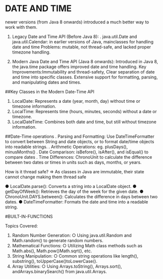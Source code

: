 # DATE AND TIME
newer versions (from Java 8 onwards) introduced a much better way to work with them.

1. Legacy Date and Time API (Before Java 8):
	. java.util.Date and java.util.Calendar: in earlier versions of Java, mainclasses for handling date and time
						 Problems: mutable, not thread-safe, and lacked proper timezone handling.

2. Modern Java Date and Time API (Java 8 onwards): Introduced in Java 8, the java.time package offers improved date and time handling.
						   Key Improvements:Immutability and thread-safety, 
								    Clear separation of date and time into specific classes.
								    Extensive support for formatting, parsing, and manipulating dates and times.


##Key Classes in the Modern Date-Time API
1. LocalDate: Represents a date (year, month, day) without time or timezone information.
2. LocalTime: Represents time (hours, minutes, seconds) without a date or timezone.
3. LocalDateTime: Combines both date and time, but still without timezone information.

##Date-Time operations
. Parsing and Formatting: Use DateTimeFormatter to convert between String and date objects, or to format date/time objects into readable strings.
. Arithmetic Operations: eg. plusDays(), minusMonths()
. Date Comparison: isBefore(), isAfter(), and isEqual() to compare dates
. Time Differences: ChronoUnit to calculate the difference between two dates or times in units such as days, months, or years.

How is it thread safe? 
=> As classes in Java are immutable, their state cannot change making them thread safe

● LocalDate.parse(): Converts a string into a LocalDate object.
● getDayOfWeek(): Retrieves the day of the week for the given date.
● ChronoUnit.DAYS.between(): Calculates the difference in days between two dates. 
● DateTimeFormatter: Formats the date and time into a readable string.



#BUILT-IN-FUNCTIONS


Topics Covered:
1. Random Number Generation:
○ Using java.util.Random and Math.random() to generate random numbers.
2. Mathematical Functions:
○ Utilizing Math class methods such as Math.abs(), Math.pow()Math.sqrt(), etc.
3. String Manipulation:
○ Common string operations like length(), substring(), toUpperCase()toLowerCase().
4. Array Utilities:
○ Using Arrays.toString(), Arrays.sort(), andArrays.binarySearch() from java.util.Arrays.

